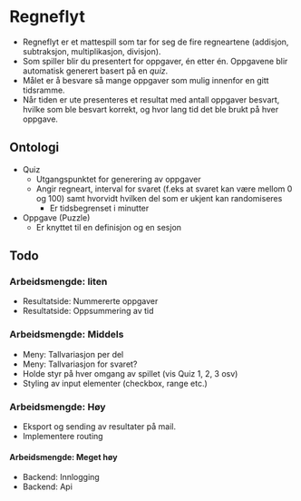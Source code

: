 # Regneflyt

* Regneflyt er et mattespill som tar for seg de fire regneartene (addisjon, subtraksjon, multiplikasjon, divisjon).
* Som spiller blir du presentert for oppgaver, én etter én. Oppgavene blir automatisk generert basert på en *quiz*.
* Målet er å besvare så mange oppgaver som mulig innenfor en gitt tidsramme.
* Når tiden er ute presenteres et resultat med antall oppgaver besvart, hvilke som ble besvart korrekt, og hvor lang tid det ble brukt på hver oppgave. 

## Ontologi

* Quiz
    * Utgangspunktet for generering av oppgaver
    * Angir regneart, interval for svaret (f.eks at svaret kan være mellom 0 og 100) samt hvorvidt hvilken del som er ukjent kan randomiseres
        * Er tidsbegrenset i minutter
* Oppgave (Puzzle)
    * Er knyttet til en definisjon og en sesjon

## Todo

### Arbeidsmengde: liten

* Resultatside: Nummererte oppgaver
* Resultatside: Oppsummering av tid

### Arbeidsmengde: Middels

* Meny: Tallvariasjon per del
* Meny: Tallvariasjon for svaret?
* Holde styr på hver omgang av spillet (vis Quiz 1, 2, 3 osv)
* Styling av input elementer (checkbox, range etc.)

### Arbeidsmengde: Høy

* Eksport og sending av resultater på mail.
* Implementere routing

#### Arbeidsmengde: Meget høy

* Backend: Innlogging
* Backend: Api